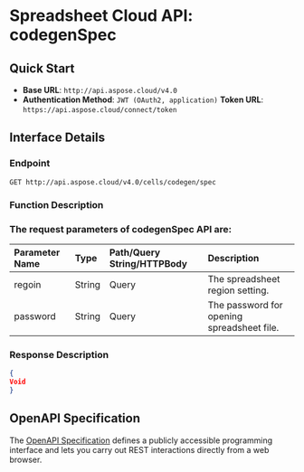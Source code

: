 # **Spreadsheet Cloud API: codegenSpec**

 

## **Quick Start**

- **Base URL**: `http://api.aspose.cloud/v4.0`
- **Authentication Method**: `JWT (OAuth2, application)`  **Token URL**: `https://api.aspose.cloud/connect/token`
## **Interface Details**

### **Endpoint** 

```
GET http://api.aspose.cloud/v4.0/cells/codegen/spec
```

### **Function Description**

### The request parameters of **codegenSpec** API are: 

| Parameter Name | Type | Path/Query String/HTTPBody | Description | 
| :- | :- | :- |:- | 
|regoin|String|Query|The spreadsheet region setting.|
|password|String|Query|The password for opening spreadsheet file.|


### **Response Description**
```json
{
Void
}
```

## OpenAPI Specification

The [OpenAPI Specification](https://reference.aspose.cloud/cells/#/SpecificationController/CodegenSpec) defines a publicly accessible programming interface and lets you carry out REST interactions directly from a web browser.

